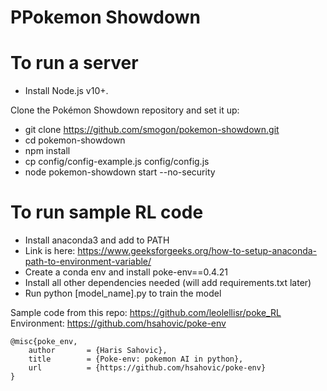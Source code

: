 # PPokemon Showdown

# To run a server
- Install Node.js v10+.

Clone the Pokémon Showdown repository and set it up:

- git clone https://github.com/smogon/pokemon-showdown.git
- cd pokemon-showdown
- npm install
- cp config/config-example.js config/config.js
- node pokemon-showdown start --no-security

# To run sample RL code
- Install anaconda3 and add to PATH
- Link is here: https://www.geeksforgeeks.org/how-to-setup-anaconda-path-to-environment-variable/
- Create a conda env and install poke-env==0.4.21 
- Install all other dependencies needed (will add requirements.txt later)
- Run python [model_name].py to train the model

Sample code from this repo: https://github.com/leolellisr/poke_RL
Environment: https://github.com/hsahovic/poke-env

```
@misc{poke_env,
    author       = {Haris Sahovic},
    title        = {Poke-env: pokemon AI in python},
    url          = {https://github.com/hsahovic/poke-env}
}
```